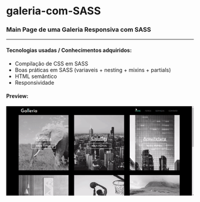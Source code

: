 # galeria-com-SASS
### Main Page de uma Galeria Responsiva com SASS 
---

#### Tecnologias usadas / Conhecimentos adquiridos:
- Compilação de CSS em SASS
- Boas práticas em SASS (variaveis + nesting + mixins + partials)
- HTML semântico
- Responsividade

#### Preview:

![](https://raw.githubusercontent.com/Elipontes/galeria-com-SASS/main/preview.gif)

